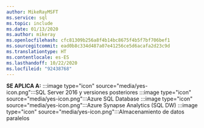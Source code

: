 ```yaml
---
author: MikeRayMSFT
ms.service: sql
ms.topic: include
ms.date: 01/13/2020
ms.author: mikeray
ms.openlocfilehash: cfc81309b256a8f4b14bc8675f4b5f7bf706bef1
ms.sourcegitcommit: ead0b8c334d487a07e41256ce5d6acafa2d23c9d
ms.translationtype: HT
ms.contentlocale: es-ES
ms.lasthandoff: 10/22/2020
ms.locfileid: "92438768"
---
```

<Token>**SE APLICA A:** :::image type="icon" source="media/yes-icon.png":::SQL Server 2016 y versiones posteriores :::image type="icon" source="media/yes-icon.png":::Azure SQL Database :::image type="icon" source="media/yes-icon.png":::Azure Synapse Analytics (SQL DW) :::image type="icon" source="media/yes-icon.png":::Almacenamiento de datos paralelos</Token>
